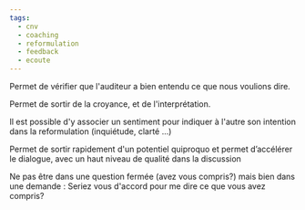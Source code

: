 ```yaml
---
tags:
  - cnv
  - coaching
  - reformulation
  - feedback
  - ecoute
---
```


Permet de vérifier que l'auditeur a bien entendu ce que nous voulions dire.

Permet de sortir de la croyance, et de l'interprétation.

Il est possible d'y associer un sentiment pour indiquer à l'autre son intention dans la reformulation (inquiétude, clarté ...)

Permet de sortir rapidement d'un potentiel quiproquo et permet d’accélérer le dialogue, avec un haut niveau de qualité dans la discussion

Ne pas être dans une question fermée (avez vous compris?) mais bien dans une demande : Seriez vous d'accord pour me dire ce que vous avez compris?